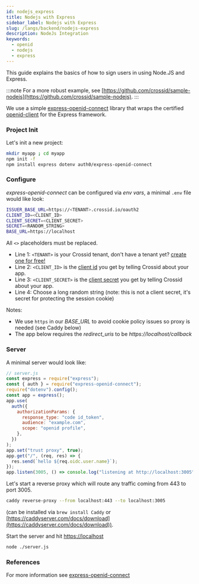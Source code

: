```yaml
---
id: nodejs_express
title: Nodejs with Express
sidebar_label: Nodejs with Express
slug: /langs/backend/nodejs-express
description: NodeJs Integration
keywords:
  - openid
  - nodejs
  - express
---
```


This guide explains the basics of how to sign users in using Node.JS and Express.

:::note
For a more robust example, see [https://github.com/crossid/sample-nodejs](https://github.com/crossid/sample-nodejs).
:::

We use a simple [express-openid-connect](https://github.com/auth0/express-openid-connect) library that wraps the certified [openid-client](https://github.com/panva/node-openid-client) for the Express framework.

### Project Init

Let's init a new project:

```bash
mkdir myapp ; cd myapp
npm init -f
npm install express dotenv auth0/express-openid-connect
```

### Configure

_express-openid-connect_ can be configured via _env vars_, a minimal `.env` file would like look:

```bash {1-3}
ISSUER_BASE_URL=https://<TENANT>.crossid.io/oauth2
CLIENT_ID=<CLIENT_ID>
CLIENT_SECRET=<CLIENT_SECRET>
SECRET=<RANDOM_STRING>
BASE_URL=https://localhost
```

All `<>` placeholders must be replaced.

- Line 1: `<TENANT>` is your Crossid tenant, don't have a tenant yet? [create one for free!](/docs/guides/get-started/signup)
- Line 2: `<CLIENT_ID>` is the [client id](/docs/guides/get-started/add-app#tell-crossid-about-your-app) you get by telling Crossid about your app.
- Line 3: `<CLIENT_SECRET>` is the [client secret](/docs/guides/get-started/add-app#tell-crossid-about-your-app) you get by telling Crossid about your app.
- Line 4: Choose a long random string (note: this is not a client secret, it's secret for protecting the session cookie)

Notes:

- We use `https` in our _BASE_URL_ to avoid cookie policy issues so proxy is needed (see Caddy below)
- The app below requires the _redirect_uris_ to be _https://localhost/callback_

### Server

A minimal server would look like:

```js
// server.js
const express = require("express");
const { auth } = require("express-openid-connect");
require("dotenv").config();
const app = express();
app.use(
  auth({
    authorizationParams: {
      response_type: "code id_token",
      audience: "example.com",
      scope: "openid profile",
    },
  })
);
app.set("trust proxy", true);
app.get("/", (req, res) => {
  res.send(`hello ${req.oidc.user.name}`);
});
app.listen(3005, () => console.log("listening at http://localhost:3005"));
```

Let's start a reverse proxy which will route any traffic coming from 443 to port 3005.

```bash
caddy reverse-proxy --from localhost:443 --to localhost:3005
```

(can be installed via `brew install Caddy` or [https://caddyserver.com/docs/download](https://caddyserver.com/docs/download)).

Start the server and hit [https://localhost](https://localhost)

```bash
node ./server.js
```

### References

For more information see [express-openid-connect](https://github.com/auth0/express-openid-connect)
